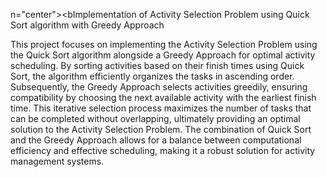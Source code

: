 n="center"><bImplementation of Activity Selection Problem using Quick Sort algorithm with Greedy Approach</b></h1>

This project focuses on implementing the Activity Selection Problem using the Quick Sort algorithm alongside a Greedy Approach for optimal activity scheduling. By sorting activities based on their finish times using Quick Sort, the algorithm efficiently organizes the tasks in ascending order. Subsequently, the Greedy Approach selects activities greedily, ensuring compatibility by choosing the next available activity with the earliest finish time. This iterative selection process maximizes the number of tasks that can be completed without overlapping, ultimately providing an optimal solution to the Activity Selection Problem. The combination of Quick Sort and the Greedy Approach allows for a balance between computational efficiency and effective scheduling, making it a robust solution for activity management systems.


